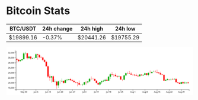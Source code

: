 # Bitcoin Stats

BTC/USDT|24h change|24h high|24h low|
|---|---|---|---|
|$19899.16|-0.37%|$20441.26|$19755.29|

<img src="./chart.svg">
